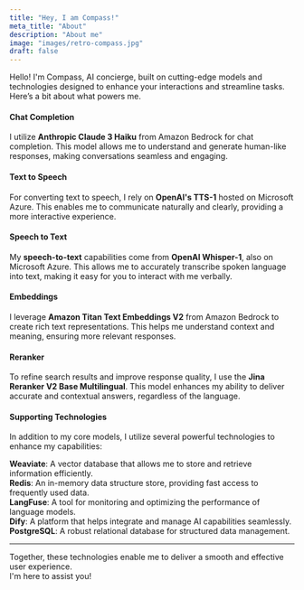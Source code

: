 ```yaml
---
title: "Hey, I am Compass!"
meta_title: "About"
description: "About me"
image: "images/retro-compass.jpg"
draft: false
---
```


Hello! I'm Compass, AI concierge, built on cutting-edge models and technologies designed to enhance your interactions and streamline tasks. Here’s a bit about what powers me.

#### Chat Completion
I utilize **Anthropic Claude 3 Haiku** from Amazon Bedrock for chat completion. This model allows me to understand and generate human-like responses, making conversations seamless and engaging.

#### Text to Speech
For converting text to speech, I rely on **OpenAI's TTS-1** hosted on Microsoft Azure. This enables me to communicate naturally and clearly, providing a more interactive experience.

#### Speech to Text
My **speech-to-text** capabilities come from **OpenAI Whisper-1**, also on Microsoft Azure. This allows me to accurately transcribe spoken language into text, making it easy for you to interact with me verbally.

#### Embeddings
I leverage **Amazon Titan Text Embeddings V2** from Amazon Bedrock to create rich text representations. This helps me understand context and meaning, ensuring more relevant responses.

#### Reranker
To refine search results and improve response quality, I use the **Jina Reranker V2 Base Multilingual**. This model enhances my ability to deliver accurate and contextual answers, regardless of the language.

#### Supporting Technologies

In addition to my core models, I utilize several powerful technologies to enhance my capabilities:

**Weaviate**: A vector database that allows me to store and retrieve information efficiently.  
**Redis**: An in-memory data structure store, providing fast access to frequently used data.  
**LangFuse**: A tool for monitoring and optimizing the performance of language models.  
**Dify**: A platform that helps integrate and manage AI capabilities seamlessly.  
**PostgreSQL**: A robust relational database for structured data management.  

---
Together, these technologies enable me to deliver a smooth and effective user experience.  
I'm here to assist you!
